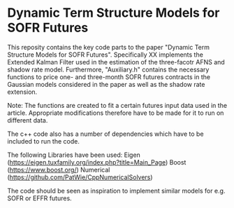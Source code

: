 # Dynamic Term Structure Models for SOFR Futures

This reposity contains the key code parts to the paper "Dynamic Term Structure Models for SOFR Futures".
Specifically XX implements the Extended Kalman Filter used in the estimation of the three-facotr AFNS and shadow rate model.
Furthermore, "Auxiliary.h" contains the necessary functions to price one- and three-month SOFR futures contracts in the Gaussian models considered in the paper as well as the shadow rate extension.

Note: The functions are created to fit a certain futures input data used in the article. Appropriate modifications therefore have to be made for it to run on different data.

The c++ code also has a number of dependencies which have to be included to run the code.

The following Libraries have been used:
Eigen (https://eigen.tuxfamily.org/index.php?title=Main_Page)
Boost (https://www.boost.org/)
Numerical (https://github.com/PatWie/CppNumericalSolvers)

The code should be seen as inspiration to implement similar models for e.g. SOFR or EFFR futures. 

